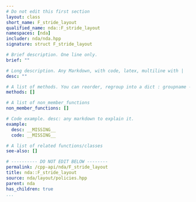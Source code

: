 ```yaml
---
# Do not edit this first section
layout: class
short_name: F_stride_layout
qualified_name: nda::F_stride_layout
namespaces: [nda]
includer: nda/nda.hpp
signature: struct F_stride_layout

# Brief description. One line only.
brief: ""

# Long description. Any Markdown, with code, latex, multiline with |
desc: ""

# A list of methods. You can reorder, regroup into a dict : groupname -> list
methods: []

# A list of non_member_functions
non_member_functions: []

# Code example. desc: any markdown to explain it.
example:
  desc: __MISSING__
  code: __MISSING__

# A list of related functions/classes
see-also: []

# ---------- DO NOT EDIT BELOW --------
permalink: /cpp-api/nda/F_stride_layout
title: nda::F_stride_layout
source: nda/layout/policies.hpp
parent: nda
has_children: true
...
```




